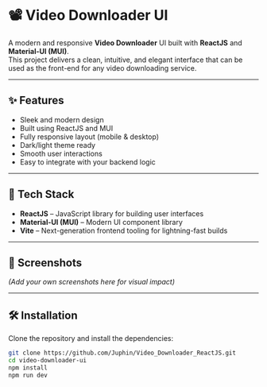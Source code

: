 # 📽️ Video Downloader UI

A modern and responsive **Video Downloader** UI built with **ReactJS** and **Material-UI (MUI)**.  
This project delivers a clean, intuitive, and elegant interface that can be used as the front-end for any video downloading service.

---

## ✨ Features

- Sleek and modern design
- Built using ReactJS and MUI
- Fully responsive layout (mobile & desktop)
- Dark/light theme ready
- Smooth user interactions
- Easy to integrate with your backend logic

---

## 🚀 Tech Stack

- **ReactJS** – JavaScript library for building user interfaces
- **Material-UI (MUI)** – Modern UI component library
- **Vite** – Next-generation frontend tooling for lightning-fast builds

---

## 📸 Screenshots

*(Add your own screenshots here for visual impact)*

---

## 🛠️ Installation

Clone the repository and install the dependencies:

```bash
git clone https://github.com/Juphin/Video_Downloader_ReactJS.git
cd video-downloader-ui
npm install
npm run dev